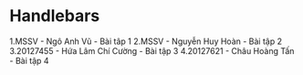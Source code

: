 # Handlebars

1.MSSV - Ngô Anh Vũ - Bài tâp 1
2.MSSV - Nguyễn Huy Hoàn - Bài tập 2
3.20127455 - Hứa Lâm Chí Cường - Bài tập 3
4.20127621 - Châu Hoàng Tấn - Bài tập 4